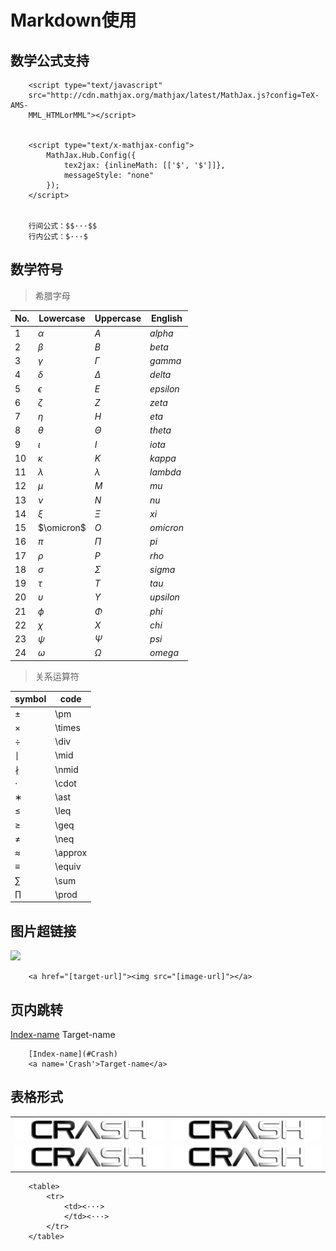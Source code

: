 # Markdown使用

## 数学公式支持

		<script type="text/javascript" 									
		src="http://cdn.mathjax.org/mathjax/latest/MathJax.js?config=TeX-AMS-
		MML_HTMLorMML"></script>


	    <script type="text/x-mathjax-config">
	        MathJax.Hub.Config({
	            tex2jax: {inlineMath: [['$', '$']]},
	            messageStyle: "none"
	        });
	    </script>


		行间公式：$$···$$
		行内公式：$···$

## 数学符号

> 希腊字母


| No.  | Lowercase  | Uppercase  |  English  |
| -- | -------- | -------- | ------- |
| $1$  |  $\alpha$  |    $A$     |  $alpha$  |
| $2$  |  $\beta$   |    $B$     |  $beta$   |
| $3$  |  $\gamma$  |  $\Gamma$  |  $gamma$  |
| $4$  |  $\delta$  |  $\Delta$  |  $delta$  |
| $5$  | $\epsilon$ |    $E$     | $epsilon$ |
| $6$  |  $\zeta$   |    $Z$     |  $zeta$   |
| $7$  |   $\eta$   |    $H$     |   $eta$   |
| $8$  |  $\theta$  |  $\Theta$  |  $theta$  |
| $9$  |  $\iota$   |    $I$     |  $iota$   |
| $10$ |  $\kappa$  |    $K$     |  $kappa$  |
| $11$ | $\lambda$  | $\lambda$  | $lambda$  |
| $12$ |   $\mu$    |    $M$     |   $mu$    |
| $13$ |   $\nu$    |    $N$     |   $nu$    |
| $14$ |   $\xi$    |   $\Xi$    |   $xi$    |
| $15$ | $\omicron$ |    $O$     | $omicron$ |
| $16$ |   $\pi$    |   $\Pi$    |   $pi$    |
| $17$ |   $\rho$   |    $P$     |   $rho$   |
| $18$ |  $\sigma$  |  $\Sigma$  |  $sigma$  |
| $19$ |   $\tau$   |    $T$     |   $tau$   |
| $20$ | $\upsilon$ | $\Upsilon$ | $upsilon$ |
| $21$ |   $\phi$   |   $\Phi$   |   $phi$   |
| $22$ |   $\chi$   |    $X$     |   $chi$   |
| $23$ |   $\psi$   |   $\Psi$   |   $psi$   |
| $24$ |  $\omega$  |  $\Omega$  |  $omega$  |

> 关系运算符

| symbol | code    |
| ------ | ------- |
| ±      | \pm     |
| ×      | \times  |
| ÷      | \div    |
| ∣      | \mid    |
| ∤      | \nmid   |
| ⋅      | \cdot   |
| ∗      | \ast    |
| ≤      | \leq    |
| ≥      | \geq    |
| ≠      | \neq    |
| ≈      | \approx |
| ≡      | \equiv  |
| ∑      | \sum    |
| ∏      | \prod   |





## 图片超链接

<a href="https://crash-database.readthedocs.io/en/master/"><img src="https://img1.wenhairu.com/images/2020/10/11/CkiRP.png"></a>

		<a href="[target-url]"><img src="[image-url]"></a>

## 页内跳转

[Index-name](#Crash)
<a name='Crash'>Target-name</a>

		[Index-name](#Crash)
		<a name='Crash'>Target-name</a>

## 表格形式

<table>
    <tr>
        <td><img src='Crash logo special.png'>
        <td><img src='Crash logo special.png'>
        </td>
    <tr>
        <td><img src='Crash logo special.png'>
        <td><img src='Crash logo special.png'>
        </td>
    </tr>
</table>

		<table>
			<tr>
			    <td><···>
			    </td><···>
			</tr>
		</table>
